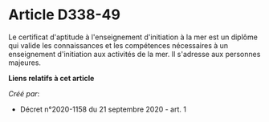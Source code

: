 # Article D338-49

Le certificat d'aptitude à l'enseignement d'initiation à la mer est un diplôme qui valide les connaissances et les
compétences nécessaires à un enseignement d'initiation aux activités de la mer. Il s'adresse aux personnes majeures.

**Liens relatifs à cet article**

_Créé par_:

  - Décret n°2020-1158 du 21 septembre 2020 - art. 1
